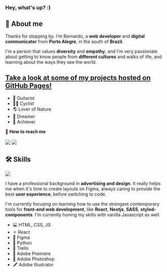 ### Hey, what's up? :)

<!--**herr-berna/herr-berna** is a ✨ _special_ ✨ repository because its `README.md` (this file) appears on your GitHub profile. -->

<h2>🌌 About me</h2>

Thanks for stopping by. I'm Bernardo, a **web developer** and **digital communicator** from **Porto Alegre**, in the south of **Brazil**. 

I'm a person that values **diversity** and **empathy**, and I'm very passionate about getting to know people from **different cultures** and walks of life, and learning about the ways they see the world. 

## [Take a look at some of my projects hosted on GitHub Pages!](https://herr-berna.github.io/)

<ul>
  <li>🎸 Guitarist</li>
  <li>🚴🏼 Cyclist</li>
  <li>🌎 Lover of Nature</li>
  <li>🌟 Dreamer</li>
  <li>🏹 Achiever</li>
</ul>

🦉 **How to reach me** <br> <br>
<a href="mailto:herr_berna@protonmail.com" target="_blank" ><img src="https://img.shields.io/badge/ProtonMail-8B89CC?style=for-the-badge&logo=protonmail&logoColor=white"></a> 
<a href="https://www.linkedin.com/in/bernherr/" target="_blank" ><img src="https://img.shields.io/badge/LinkedIn-0077B5?style=for-the-badge&logo=linkedin&logoColor=white"></a>


<h2>🛠 Skills</h2>

<img src="https://github-readme-stats.vercel.app/api/top-langs/?username=herr-berna&layout=compact&langs_count=16&theme=radical">

I have a professional background in **advertising and design**. It really helps me when it's time to create layouts on Figma, always caring to provide the best **user experience**, before switching to code.

I'm currently focusing on learning how to use the strongest contemporary tools for **front-end web development**, like **React**, **Nextjs**, **SASS**, **styled-components**. I'm currently honing my skills with vanilla Javascript as well.

<ul>
<li>💻 HTML, CSS, JS</li>
<li>⚛️ React</li>
<li>🎨 Figma</li>
<li>🐍 Python</li>
<li>📝 Trello</li>
<li>🎥 Adobe Premiere</li>
<li>📸 Adobe Photoshop</li>
<li>🖋 Adobe Illustrator</li>
</ul>


